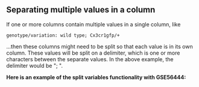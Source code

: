 ## Separating multiple values in a column

If one or more columns contain multiple values in a single column, like

`genotype/variation: wild type; Cx3cr1gfp/+`

...then these columns might need to be split so that each value is in its own column. These values will be split on a delimiter, which is one or more characters between the separate values. In the above example, the delimiter would be ";&nbsp;".

**Here is an example of the split variables functionality with GSE56444:**

